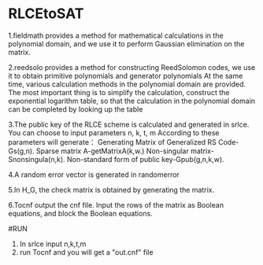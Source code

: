 # RLCEtoSAT
  1.fieldmath provides a method for mathematical calculations in the polynomial domain, 
    and we use it to perform Gaussian elimination on the matrix.

  2.reedsolo provides a method for constructing ReedSolomon codes, 
    we use it to obtain primitive polynomials and generator polynomials
    At the same time, various calculation methods in the polynomial domain are provided.
    The most important thing is to simplify the calculation, construct the exponential logarithm table, 
    so that the calculation in the polynomial domain can be completed by looking up the table
  
  
  3.The public key of the RLCE scheme is calculated and generated in srlce.
    You can choose to input parameters n, k, t, m
    According to these parameters will generate：
    Generating Matrix of Generalized RS Code-Gs(g,n).
    Sparse matrix A-getMatrixA(k,w.)
    Non-singular matrix-Snonsingula(n,k).
    Non-standard form of public key-Gpub(g,n,k,w).
  
  4.A random error vector is generated in randomerror

  5.In H_G, the check matrix is obtained by generating the matrix.

  6.Tocnf output the cnf file.
    Input the rows of the matrix as Boolean equations, and block the Boolean equations.

#RUN 
1. In srlce input n,k,t,m
2. run  Tocnf and you will get a "out.cnf" file

